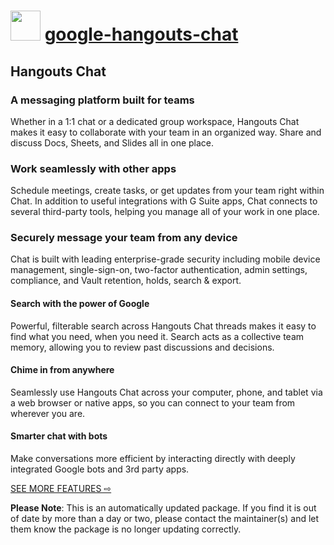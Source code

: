 ﻿# <img src="https://cdn.jsdelivr.net/gh/mkevenaar/chocolatey-packages@bc93d96ecdc80caa9c22bffddf7147ac8a132421/icons/google-hangouts-chat.png" width="48" height="48"/> [google-hangouts-chat](https://chocolatey.org/packages/google-hangouts-chat)

## Hangouts Chat

### A messaging platform built for teams

Whether in a 1:1 chat or a dedicated group workspace, Hangouts Chat makes it easy to collaborate with your team in an organized way. Share and discuss Docs, Sheets, and Slides all in one place.

### Work seamlessly with other apps

Schedule meetings, create tasks, or get updates from your team right within Chat. In addition to useful integrations with G Suite apps, Chat connects to several third-party tools, helping you manage all of your work in one place.

### Securely message your team from any device

Chat is built with leading enterprise-grade security including mobile device management, single-sign-on, two-factor authentication, admin settings, compliance, and Vault retention, holds, search & export.

#### Search with the power of Google

Powerful, filterable search across Hangouts Chat threads makes it easy to find what you need, when you need it. Search acts as a collective team memory, allowing you to review past discussions and decisions.

#### Chime in from anywhere

Seamlessly use Hangouts Chat across your computer, phone, and tablet via a web browser or native apps, so you can connect to your team from wherever you are.

#### Smarter chat with bots

Make conversations more efficient by interacting directly with deeply integrated Google bots and 3rd party apps.

[SEE MORE FEATURES ⇨](https://gsuite.google.com/compare-editions/?feature=chat)

**Please Note**: This is an automatically updated package. If you find it is
out of date by more than a day or two, please contact the maintainer(s) and
let them know the package is no longer updating correctly.
